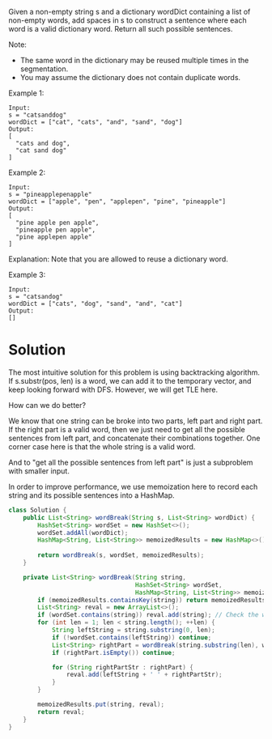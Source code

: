 Given a non-empty string s and a dictionary wordDict containing a list of non-empty words, add spaces in s to construct a sentence where each word is a valid dictionary word. Return all such possible sentences.

Note:

* The same word in the dictionary may be reused multiple times in the segmentation.
* You may assume the dictionary does not contain duplicate words.

Example 1:

```
Input:
s = "catsanddog"
wordDict = ["cat", "cats", "and", "sand", "dog"]
Output:
[
  "cats and dog",
  "cat sand dog"
]
```

Example 2:

```
Input:
s = "pineapplepenapple"
wordDict = ["apple", "pen", "applepen", "pine", "pineapple"]
Output:
[
  "pine apple pen apple",
  "pineapple pen apple",
  "pine applepen apple"
]
```

Explanation: Note that you are allowed to reuse a dictionary word.

Example 3:

```
Input:
s = "catsandog"
wordDict = ["cats", "dog", "sand", "and", "cat"]
Output:
[]
```

# Solution

The most intuitive solution for this problem is using backtracking algorithm. If s.substr(pos, len) is a word, we can add it to the temporary vector, and keep looking forward with DFS. However, we will get TLE here.

How can we do better?

We know that one string can be broke into two parts, left part and right part. If the right part is a valid word, then we just need to get all the possible sentences from left part, and concatenate their combinations together. One corner case here is that the whole string is a valid word.

And to "get all the possible sentences from left part" is just a subproblem with smaller input.

In order to improve performance, we use memoization here to record each string and its possible sentences into a HashMap.

```java
class Solution {
    public List<String> wordBreak(String s, List<String> wordDict) {
        HashSet<String> wordSet = new HashSet<>();
        wordSet.addAll(wordDict);
        HashMap<String, List<String>> memoizedResults = new HashMap<>();
        
        return wordBreak(s, wordSet, memoizedResults);
    }

    private List<String> wordBreak(String string,
                                   HashSet<String> wordSet,
                                   HashMap<String, List<String>> memoizedResults) {
        if (memoizedResults.containsKey(string)) return memoizedResults.get(string);
        List<String> reval = new ArrayList<>();
        if (wordSet.contains(string)) reval.add(string); // Check the whole string
        for (int len = 1; len < string.length(); ++len) {
            String leftString = string.substring(0, len);
            if (!wordSet.contains(leftString)) continue;
            List<String> rightPart = wordBreak(string.substring(len), wordSet, memoizedResults);
            if (rightPart.isEmpty()) continue;

            for (String rightPartStr : rightPart) {
                reval.add(leftString + ' ' + rightPartStr);
            }
        }

        memoizedResults.put(string, reval);
        return reval;
    }
}
```

